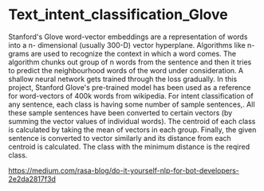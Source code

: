 # Text_intent_classification_Glove
Stanford's Glove word-vector embeddings are a representation of words into a n- dimensional (usually 300-D) vector hyperplane. Algorithms like n-grams are used to recognize the context in which a word comes. The algorithm chunks out group of n words from the sentence and then it tries to predict the neighbourhood words of the word under consideration. A shallow neural network gets trained through the loss gradually.
In this project, Stanford Glove's pre-trained model has been used as a reference for word-vectors of 400k words from wikipedia.
For intent classification of any sentence, each class is having some number of sample sentences,. All these sample sentences have been converted to certain vectors (by summing the vector values of individual words). The centroid of each class is calculated by taking the mean of vectors in each group.
Finally, the given sentence is converted to vector similarly and its distance from each centroid is calculated. The class with the minimum distance is the reqired class.

https://medium.com/rasa-blog/do-it-yourself-nlp-for-bot-developers-2e2da2817f3d
